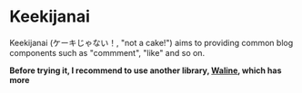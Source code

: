 # Keekijanai

Keekijanai (ケーキじゃない！, "not a cake!") aims to providing common blog components such as "commment", "like" and so on.  

**Before trying it, I recommend to use another library, [Waline](https://waline.js.org/), which has more**